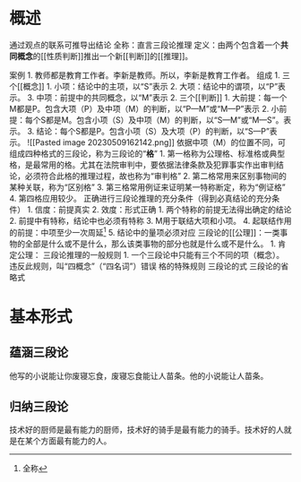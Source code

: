 # 概述
通过观点的联系可推导出结论
全称：直言三段论推理
定义：由两个包含着一个**共同概念**的[[性质判断]]推出一个新[[判断]]的[[推理]]。


案例
	1. 教师都是教育工作者。李新是教师。所以，李新是教育工作者。
组成
	1. 三个[[概念]] 
		1. 小项：结论中的主项，以“S”表示
		2. 大项：结论中的谓项，以“P”表示。
		3. 中项：前提中的共同概念，以“M”表示
	2. 三个[[判断]] 
		1. 大前提：每一个M都是P。包含大项（P）及中项（M）的判断，以“P—M”或“M—P”表示
		2. 小前提：每个S都是M。包含小项（S）及中项（M）的判断，以“S—M”或“M—S”。表示。
		3. 结论：每个S都是P。包含小项（S）及大项（P）的判断，以“S—P”表示。
![[Pasted image 20230509162142.png]] 
依据中项（M）的位置不同，可组成四种格式的三段论，称为三段论的“**格**”
	1. 第一格称为公理格、标准格或典型格，是最常用的格。尤其在法院审判中，要依据法律条款及犯罪事实作出审判结论，必须符合此格的推理过程，故也称为“审判格”
	2. 第二格常用来区别事物间的某种关联，称为“区别格”
	3. 第三格常用例证来证明某一特称断定，称为“例证格”
	4. 第四格应用较少。
正确进行三段论推理的充分条件（得到必真结论的充分条件）
	1. 信度：前提真实
	2. 效度：形式正确
		1. 两个特称的前提无法得出确定的结论
		2. 前提中有特称，结论中也必须有特称
		3. M用于联结大项和小项。
		4. 起联结作用的前提：中项至少一次周延[^1]
		5. 结论中的量项必须对应
三段论的[[公理]]：一类事物的全部是什么或不是什么，那么该类事物的部分也就是什么或不是什么。
	1. 肯定公理：
三段论推理的一般规则
	1. 一个三段论中只能有三个不同的项（概念）。违反此规则，叫“四概念”（“四名词”）错误
格的特殊规则
三段论的式
三段论的省略式
# 基本形式
## 蕴涵三段论
他写的小说能让你废寝忘食，废寝忘食能让人苗条。他的小说能让人苗条。
## 归纳三段论
技术好的厨师是最有能力的厨师，技术好的骑手是最有能力的骑手。技术好的人就是在某个方面最有能力的人。


[^1]: 全称